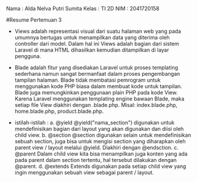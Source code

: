 Nama    : Alda Nelva Putri Sumita
Kelas   : TI 2D
NIM     : 2041720158

#Resume Pertemuan 3

- Views adalah representasi visual dari suatu halaman web yang pada umumnya bertugas untuk menampilkan data yang diterima oleh controller dari model. Dalam hal ini Views adalah bagian dari sistem Laravel di mana HTML dihasilkan kemudian ditampilkan di layar pengguna.

- Blade adalah fitur yang disediakan Laravel untuk proses templating sederhana namun sangat bermanfaat dalam proses pengembangan tampilan halaman. Blade tidak membatasi pemrogram untuk menggunakan kode PHP biasa dalam membuat kode untuk tampilan.  Blade juga memungkinkan penggunaan plain PHP pada kode View. Karena Laravel menggunakan templating engine bawaan Blade, maka setiap file View diakhiri dengan .blade.php. Misal: index.blade.php, home.blade.php, product.blade.php.

- istilah-istilah :
    a. @yield
        @yield("nama_section") digunakan untuk mendefinisikan bagian dari layout yang akan digunakan dan diisi oleh child view.
    b. @section
        @section digunakan selain untuk mendefinisikan sebuah section, juga bisa untuk mengisi section yang diharapkan oleh parent view / layout melalui @yield. Diakhiri dengan @endsction.
    c. @parent
        Dalam child view kita bisa menampilkan juga konten yang ada pada parent dalam section tertentu, hal tersebut dilakukan dengan @parent.
    d. @extends
        Extends digunakan pada setiap child view yang ingin menggunakan sebuah view sebagai parent / layout.
